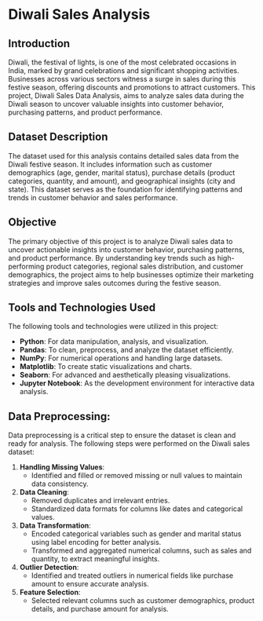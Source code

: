 # Diwali Sales Analysis

## Introduction
Diwali, the festival of lights, is one of the most celebrated occasions in India, marked by grand celebrations and significant shopping activities. Businesses across various sectors witness a surge in sales during this festive season, offering discounts and promotions to attract customers. This project, Diwali Sales Data Analysis, aims to analyze sales data during the Diwali season to uncover valuable insights into customer behavior, purchasing patterns, and product performance.

## Dataset Description
The dataset used for this analysis contains detailed sales data from the Diwali festive season. It includes information such as customer demographics (age, gender, marital status), purchase details (product categories, quantity, and amount), and geographical insights (city and state). This dataset serves as the foundation for identifying patterns and trends in customer behavior and sales performance.

## Objective
The primary objective of this project is to analyze Diwali sales data to uncover actionable insights into customer behavior, purchasing patterns, and product performance. By understanding key trends such as high-performing product categories, regional sales distribution, and customer demographics, the project aims to help businesses optimize their marketing strategies and improve sales outcomes during the festive season.

## Tools and Technologies Used
The following tools and technologies were utilized in this project:
* **Python**: For data manipulation, analysis, and visualization.
* **Pandas**: To clean, preprocess, and analyze the dataset efficiently.
* **NumPy**: For numerical operations and handling large datasets.
* **Matplotlib**: To create static visualizations and charts.
* **Seaborn**: For advanced and aesthetically pleasing visualizations.
* **Jupyter Notebook**: As the development environment for interactive data analysis.

## Data Preprocessing:
Data preprocessing is a critical step to ensure the dataset is clean and ready for analysis. The following steps were performed on the Diwali sales dataset:
1. **Handling Missing Values**:
   * Identified and filled or removed missing or null values to maintain data consistency.
2. **Data Cleaning**:
   * Removed duplicates and irrelevant entries.
   * Standardized data formats for columns like dates and categorical values.
3. **Data Transformation**:
   * Encoded categorical variables such as gender and marital status using label encoding for better analysis.
   * Transformed and aggregated numerical columns, such as sales and quantity, to extract meaningful insights.
4. **Outlier Detection**:
   * Identified and treated outliers in numerical fields like purchase amount to ensure accurate analysis.
5. **Feature Selection**:
   * Selected relevant columns such as customer demographics, product details, and purchase amount for analysis.
